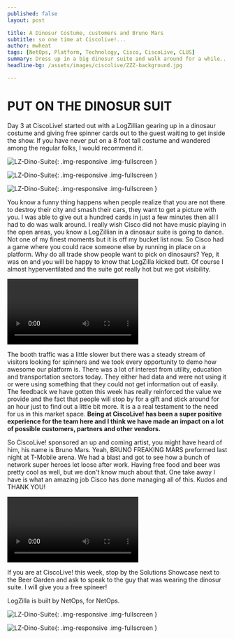 ```yaml
---
published: false
layout: post

title: A Dinosur Costume, customers and Bruno Mars
subtitle: so one time at Ciscolive!...
author: mwheat
tags: [NetOps, Platform, Technology, Cisco, CiscoLive, CLUS]
summary: Dress up in a big dinosur suite and walk around for a while...
headline-bg: /assets/images/ciscolive/ZZZ-background.jpg

---
```


# PUT ON THE DINOSUR SUIT

Day 3 at CiscoLive! started out with a LogZillian gearing up in a dinosaur costume and giving free spinner cards out to the guest waiting to get inside the show.  If you have never put on a 8 foot tall costume and wandered among the regular folks, I would recommend it.  

![LZ-Dino-Suite](/assets/images/ciscolive/ZZZ-image-here.jpg){: .img-responsive .img-fullscreen }

![LZ-Dino-Suite](/assets/images/ciscolive/ZZZ-image-here2.jpg){: .img-responsive .img-fullscreen }

![LZ-Dino-Suite](/assets/images/ciscolive/ZZZ-image-here3.jpg){: .img-responsive .img-fullscreen }

You know a funny thing happens when people realize that you are not there to destroy their city and smash their cars, they want to get a picture with you.  I was able to give out a hundred cards in just a few minutes then all I had to do was walk around.  I really wish Cisco did not have music playing in the open areas, you know a LogZillian in a dinosaur suite is going to dance.  Not one of my finest moments but it is off my bucket list now.  So Cisco had a game where you could race someone else by running in place on a platform. Why do all trade show people want to pick on dinosaurs? Yep, it was on and you will be happy to know that LogZilla kicked butt.  Of course I almost hyperventilated and the suite got really hot but we got visibility.

![LZ-Dino-vid](/assets/images/ciscolive/ZZZ-video.m4v)

The booth traffic was a little slower but there was a steady stream of visitors looking for spinners and we took every opportunity to demo how awesome our platform is. There was a lot of interest from utility, education and transportation sectors today. They either had data and were not using it or were using something that they could not get information out of easily.  The feedback we have gotten this week has really reinforced the value we provide and the fact that people will stop by for a gift and stick around for an hour just to find out a little bit more. It is a a real testament to the need for us in this market space. **Being at CiscoLive! has been a super positive experience for the team here and I think we have made an impact on a lot of possible customers, partners and other vendors.**

So CiscoLive! sponsored an up and coming artist, you might have heard of him, his name is Bruno Mars.  Yeah, BRUNO FREAKING MARS preformed last night at T-Mobile arena.  We had a blast and got to see how a bunch of network super heroes let loose after work. Having free food and beer was pretty cool as well, but we don't know much about that. One take away I have is what an amazing job Cisco has done managing all of this. Kudos and THANK YOU!

![LZ-Bruno-vid](/assets/images/ciscolive/ZZZ-video2.m4v)

If you are at CiscoLive! this week, stop by the Solutions Showcase next to the Beer Garden and ask to speak to the guy that was wearing the dinosur suite.  I will give you a free spineer!


LogZilla is built by NetOps, for NetOps. 

![LZ-Dino-Suite](/assets/images/ciscolive/ZZZ-image-here4.jpg){: .img-responsive .img-fullscreen }

![LZ-Dino-Suite](/assets/images/ciscolive/ZZZ-image-here5.jpg){: .img-responsive .img-fullscreen }
